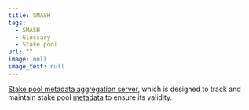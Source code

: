 ```yaml
---
title: SMASH
tags:
  - SMASH
  - Glossary
  - Stake pool
url: ""
image: null
image_text: null
---
```


[Stake pool metadata aggregation server](https://iohk.io/en/blog/posts/2020/11/17/in-pools-we-trust/), which is designed to track and maintain stake pool [metadata](https://www.essentialcardano.io/glossary/metadata) to ensure its validity.
